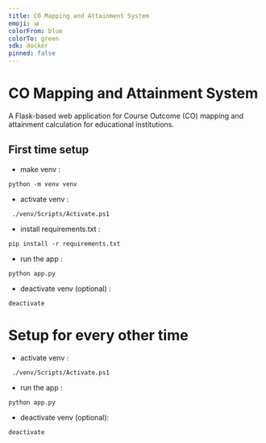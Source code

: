 ```yaml
---
title: CO Mapping and Attainment System
emoji: 📊
colorFrom: blue
colorTo: green
sdk: docker
pinned: false
---
```


# CO Mapping and Attainment System

A Flask-based web application for Course Outcome (CO) mapping and attainment calculation for educational institutions.

## First time setup

- make venv :

```
python -m venv venv
```

- activate venv :

```
 ./venv/Scripts/Activate.ps1
```

- install requirements.txt :

```
pip install -r requirements.txt
```

- run the app :

```
python app.py
```

- deactivate venv (optional) :

```
deactivate
```

# Setup for every other time

- activate venv :

```
 ./venv/Scripts/Activate.ps1
```

- run the app :

```
python app.py
```

- deactivate venv (optional):

```
deactivate
```

